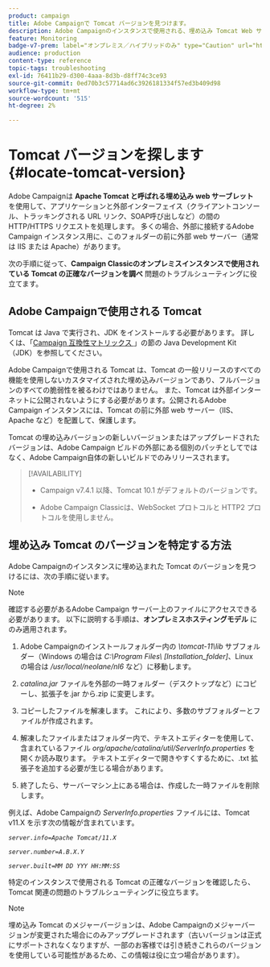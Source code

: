 ```yaml
---
product: campaign
title: Adobe Campaignで Tomcat バージョンを見つけます。
description: Adobe Campaignのインスタンスで使用される、埋め込み Tomcat Web サーブレットの現在のバージョンを確認する方法について説明します
feature: Monitoring
badge-v7-prem: label="オンプレミス／ハイブリッドのみ" type="Caution" url="https://experienceleague.adobe.com/docs/campaign-classic/using/installing-campaign-classic/architecture-and-hosting-models/hosting-models-lp/hosting-models.html?lang=ja" tooltip="オンプレミスデプロイメントとハイブリッドデプロイメントにのみ適用されます"
audience: production
content-type: reference
topic-tags: troubleshooting
exl-id: 76411b29-d300-4aaa-8d3b-d8ff74c3ce93
source-git-commit: 0ed70b3c57714ad6c3926181334f57ed3b409d98
workflow-type: tm+mt
source-wordcount: '515'
ht-degree: 2%

---
```


# Tomcat バージョンを探します{#locate-tomcat-version}

Adobe Campaignは **Apache Tomcat と呼ばれる埋め込み web サーブレット** を使用して、アプリケーションと外部インターフェイス（クライアントコンソール、トラッキングされる URL リンク、SOAP呼び出しなど）の間の HTTP/HTTPS リクエストを処理します。 多くの場合、外部に接続するAdobe Campaign インスタンス用に、このフォルダーの前に外部 web サーバー（通常は IIS または Apache）があります。

次の手順に従って、**Campaign Classicのオンプレミスインスタンスで使用されている Tomcat の正確なバージョンを調べ** 問題のトラブルシューティングに役立てます。

## Adobe Campaignで使用される Tomcat

Tomcat は Java で実行され、JDK をインストールする必要があります。 詳しくは、「[Campaign 互換性マトリックス ](../../rn/using/compatibility-matrix.md)」の節の Java Development Kit （JDK）を参照してください。

Adobe Campaignで使用される Tomcat は、Tomcat の一般リリースのすべての機能を使用しないカスタマイズされた埋め込みバージョンであり、フルバージョンのすべての脆弱性を被るわけではありません。 また、Tomcat は外部インターネットに公開されないようにする必要があります。公開されるAdobe Campaign インスタンスには、Tomcat の前に外部 web サーバー（IIS、Apache など）を配置して、保護します。

Tomcat の埋め込みバージョンの新しいバージョンまたはアップグレードされたバージョンは、Adobe Campaign ビルドの外部にある個別のパッチとしてではなく、Adobe Campaign自体の新しいビルドでのみリリースされます。

>[!AVAILABILITY]
>
>
>* Campaign v7.4.1 以降、Tomcat 10.1 がデフォルトのバージョンです。
>
>* Adobe Campaign Classicは、WebSocket プロトコルと HTTP2 プロトコルを使用しません。
>


## 埋め込み Tomcat のバージョンを特定する方法

Adobe Campaignのインスタンスに埋め込まれた Tomcat のバージョンを見つけるには、次の手順に従います。

>[!NOTE]
>
>確認する必要があるAdobe Campaign サーバー上のファイルにアクセスできる必要があります。 以下に説明する手順は、**オンプレミスホスティングモデル** にのみ適用されます。

1. Adobe Campaignのインストールフォルダー内の *\tomcat-11\lib* サブフォルダー（Windows の場合は *C:\Program Files\ [Installation_folder]*、Linux の場合は */usr/local/neolane/nl6* など）に移動します。

1. *catalina.jar* ファイルを外部の一時フォルダー（デスクトップなど）にコピーし、拡張子を.jar から.zip に変更します。

1. コピーしたファイルを解凍します。 これにより、多数のサブフォルダーとファイルが作成されます。

1. 解凍したファイルまたはフォルダー内で、テキストエディターを使用して、含まれているファイル *org/apache/catalina/util/ServerInfo.properties* を開くか読み取ります。 テキストエディターで開きやすくするために、.txt 拡張子を追加する必要が生じる場合があります。

1. 終了したら、サーバーマシン上にある場合は、作成した一時ファイルを削除します。

例えば、Adobe Campaignの *ServerInfo.properties* ファイルには、Tomcat v11.X を示す次の情報が含まれています。

*`server.info=Apache Tomcat/11.X`*

*`server.number=A.B.X.Y`*

*`server.built=MM DD YYY HH:MM:SS`*

特定のインスタンスで使用される Tomcat の正確なバージョンを確認したら、Tomcat 関連の問題のトラブルシューティングに役立ちます。

>[!NOTE]
>
>埋め込み Tomcat のメジャーバージョンは、Adobe Campaignのメジャーバージョンが変更された場合にのみアップグレードされます（古いバージョンは正式にサポートされなくなりますが、一部のお客様では引き続きこれらのバージョンを使用している可能性があるため、この情報は役に立つ場合があります）。
>

